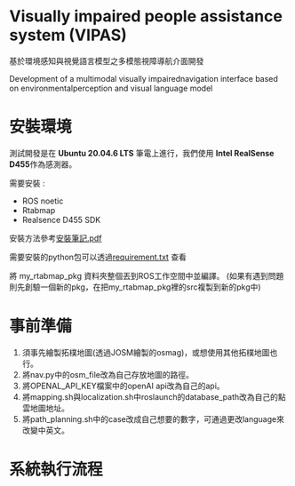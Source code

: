 # Visually impaired people assistance system (VIPAS)

基於環境感知與視覺語言模型之多模態視障導航介面開發

Development of a multimodal visually impairednavigation interface based on environmentalperception and visual language model

# 安裝環境
測試開發是在 **Ubuntu 20.04.6 LTS** 筆電上進行，我們使用 **Intel RealSense D455**作為感測器。

需要安裝 :
* ROS noetic
* Rtabmap
* Realsence D455 SDK

安裝方法參考[安裝筆記.pdf](安裝筆記.pdf)


需要安裝的python包可以透過[requirement.txt](requirement.txt)  查看

將 my_rtabmap_pkg 資料夾整個丟到ROS工作空間中並編譯。
(如果有遇到問題則先創驗一個新的pkg，在把my_rtabmap_pkg裡的src複製到新的pkg中)


# 事前準備
1. 須事先繪製拓樸地圖(透過JOSM繪製的osmag)，或想使用其他拓樸地圖也行。
2. 將nav.py中的osm_file改為自己存放地圖的路徑。
3. 將OPENAL_API_KEY檔案中的openAI api改為自己的api。
4. 將mapping.sh與localization.sh中roslaunch的database_path改為自己的點雲地圖地址。
5. 將path_planning.sh中的case改成自己想要的數字，可通過更改language來改變中英文。

# 系統執行流程
